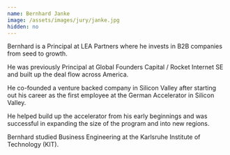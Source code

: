 ```yaml
---
name: Bernhard Janke
image: /assets/images/jury/janke.jpg
hidden: no
---
```

Bernhard is a Principal at LEA Partners where he invests in B2B companies from seed to growth. 

He was previously Principal at Global Founders Capital / Rocket Internet SE and built up the deal flow across America. 

He co-founded a venture backed company in Silicon Valley after starting out his career as the first employee at the German Accelerator in Silicon Valley. 

He helped build up the accelerator from his early beginnings and was successful in expanding the size of the program and into new regions. 

Bernhard studied Business Engineering at the Karlsruhe Institute of Technology (KIT).
